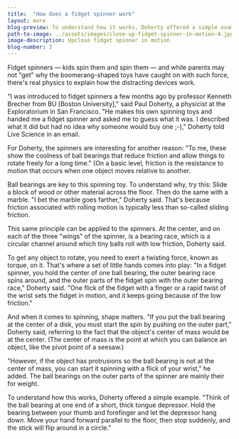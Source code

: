 ```yaml
---
title:  "How does a fidget spinner work"
layout: more
blog-preview: To understand how it works, Doherty offered a simple example. "Think of the ball bearing at one end of a short, thick tongue depressor. Hold the bearing between your thumb and forefinger and
path-to-image: ../assets/images/close-up-fidget-spinner-in-motion-4.jpg
image-description: Upclose fidget spinner in motion
blog-number: 3
---
```


Fidget spinners ― kids spin them and spin them ― and while parents may not "get" why the boomerang-shaped toys have caught on with such force, there's real physics to explain how the distracting devices work.

"I was introduced to fidget spinners a few months ago by professor Kenneth Brecher from BU [Boston University]," said Paul Doherty, a physicist at the Exploratorium in San Francisco. "He makes his own spinning toys and handed me a fidget spinner and asked me to guess what it was. I described what it did but had no idea why someone would buy one ;-)," Doherty told Live Science in an email.

For Doherty, the spinners are interesting for another reason: "To me, these show the coolness of ball bearings that reduce friction and allow things to rotate freely for a long time." (On a basic level, friction is the resistance to motion that occurs when one object moves relative to another.

Ball bearings are key to this spinning toy. To understand why, try this: Slide a block of wood or other material across the floor. Then do the same with a marble. "I bet the marble goes farther," Doherty said. That's because friction associated with rolling motion is typically less than so-called sliding friction.

This same principle can be applied to the spinners. At the center, and on each of the three "wings" of the spinner, is a bearing race, which is a circular channel around which tiny balls roll with low friction, Doherty said. 

To get any object to rotate, you need to exert a twisting force, known as torque, on it. That's where a set of little hands comes into play: "In a fidget spinner, you hold the center of one ball bearing, the outer bearing race spins around, and the outer parts of the fidget spin with the outer bearing race," Doherty said. "One flick of the fidget with a finger or a rapid twist of the wrist sets the fidget in motion, and it keeps going because of the low friction."

And when it comes to spinning, shape matters. "If you put the ball bearing at the center of a disk, you must start the spin by pushing on the outer part," Doherty said, referring to the fact that the object's center of mass would be at the center. (The center of mass is the point at which you can balance an object, like the pivot point of a seesaw.)

"However, if the object has protrusions so the ball bearing is not at the center of mass, you can start it spinning with a flick of your wrist," he added. The ball bearings on the outer parts of the spinner are mainly their for weight.

To understand how this works, Doherty offered a simple example. "Think of the ball bearing at one end of a short, thick tongue depressor. Hold the bearing between your thumb and forefinger and let the depressor hang down. Move your hand forward parallel to the floor, then stop suddenly, and the stick will flip around in a circle."